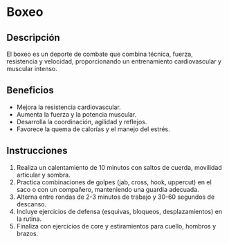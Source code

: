 # Boxeo

## Descripción
El boxeo es un deporte de combate que combina técnica, fuerza, resistencia y velocidad, proporcionando un entrenamiento cardiovascular y muscular intenso.

## Beneficios
- Mejora la resistencia cardiovascular.
- Aumenta la fuerza y la potencia muscular.
- Desarrolla la coordinación, agilidad y reflejos.
- Favorece la quema de calorías y el manejo del estrés.

## Instrucciones
1. Realiza un calentamiento de 10 minutos con saltos de cuerda, movilidad articular y sombra.
2. Practica combinaciones de golpes (jab, cross, hook, uppercut) en el saco o con un compañero, manteniendo una guardia adecuada.
3. Alterna entre rondas de 2-3 minutos de trabajo y 30-60 segundos de descanso.
4. Incluye ejercicios de defensa (esquivas, bloqueos, desplazamientos) en la rutina.
5. Finaliza con ejercicios de core y estiramientos para cuello, hombros y brazos.
